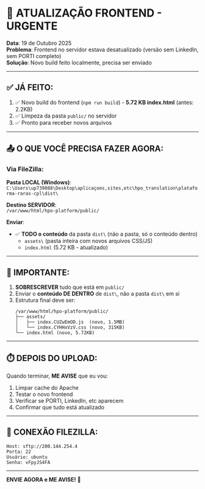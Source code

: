 # 🔄 ATUALIZAÇÃO FRONTEND - URGENTE

**Data**: 19 de Outubro 2025  
**Problema**: Frontend no servidor estava desatualizado (versão sem LinkedIn, sem PORTI completo)  
**Solução**: Novo build feito localmente, precisa ser enviado

---

## ✅ **JÁ FEITO**:

1. ✅ Novo build do frontend (`npm run build`) - **5.72 KB index.html** (antes: 2.2KB)
2. ✅ Limpeza da pasta `public/` no servidor
3. ✅ Pronto para receber novos arquivos

---

## 📤 **O QUE VOCÊ PRECISA FAZER AGORA**:

### **Via FileZilla**:

**Pasta LOCAL (Windows)**:  
`C:\Users\up739088\Desktop\aplicaçoes,sites,etc\hpo_translation\plataforma-raras-cpl\dist\`

**Destino SERVIDOR**:  
`/var/www/html/hpo-platform/public/`

**Enviar**:
- ✅ **TODO o conteúdo** da pasta `dist\` (não a pasta, só o conteúdo dentro)
  - `assets\` (pasta inteira com novos arquivos CSS/JS)
  - `index.html` (5.72 KB - atualizado)

---

## 🎯 **IMPORTANTE**:

1. **SOBRESCREVER** tudo que está em `public/`
2. Enviar o **conteúdo DE DENTRO** de `dist\`, não a pasta `dist\` em si
3. Estrutura final deve ser:
   ```
   /var/www/html/hpo-platform/public/
   ├── assets/
   │   ├── index.CUZwEmOD.js  (novo, 1.5MB)
   │   └── index.CYHHxVzV.css (novo, 315KB)
   └── index.html (novo, 5.72KB)
   ```

---

## ⏱️ **DEPOIS DO UPLOAD**:

Quando terminar, **ME AVISE** que eu vou:
1. Limpar cache do Apache
2. Testar o novo frontend
3. Verificar se PORTI, LinkedIn, etc aparecem
4. Confirmar que tudo está atualizado

---

## 🔗 **CONEXÃO FILEZILLA**:

```
Host: sftp://200.144.254.4
Porta: 22
Usuário: ubuntu
Senha: vFpyJS4FA
```

---

**ENVIE AGORA e ME AVISE!** 🚀
